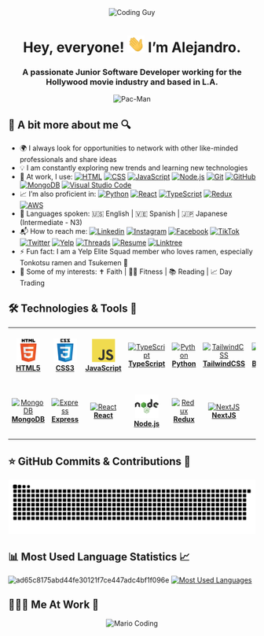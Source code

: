 <p align="center">
  <img src="https://raw.githubusercontent.com/abhisheknaiidu/abhisheknaiidu/master/code.gif" align="center" alt ="Coding Guy">
</p>
<h1 align="center">Hey, everyone! <img src="./hi.gif" alt="hii" width="35" /> I’m Alejandro.</h1>
<h3 align="center">A passionate Junior Software Developer working for the Hollywood movie industry and based in L.A.</h3>

<p align="center">
  <img src="https://user-images.githubusercontent.com/74038190/212284158-e840e285-664b-44d7-b79b-e264b5e54825.gif" alt="Pac-Man" />
</p>

## 💭 A bit more about me 🔍
- 🌍 I always look for opportunities to network with other like-minded professionals and share ideas
- 💡 I am constantly exploring new trends and learning new technologies
- 🌱 At work, I use: [![HTML](https://img.shields.io/badge/-HTML-E34F26?&logo=html5&logoColor=ffffff)](https://html.spec.whatwg.org) [![CSS](https://img.shields.io/badge/-CSS-1572B6?&logo=css3)](https://w3.org/Style/CSS) [![JavaScript](https://img.shields.io/badge/-JavaScript-F7DF1E?&logo=javascript&logoColor=000000)](https://javascript.info) [![Node.js](https://img.shields.io/badge/-Node.js-339933?&logo=nodedotjs&logoColor=ffffff)](https://nodejs.org) [![Git](https://img.shields.io/badge/-Git-%23F05032?&logo=git&logoColor=%23ffffff)](https://git-scm.com) [![GitHub](https://img.shields.io/badge/-GitHub-%231a202c?&logo=github&logoColor=ffffff)](https://github.com) [![MongoDB](https://img.shields.io/badge/-MongoDB-3FA037?&logo=mongodb&logoColor=ffffff)](https://mongodb.com) [![Visual Studio Code](https://custom-icon-badges.demolab.com/badge/Visual%20Studio%20Code-0078d7.svg?logo=vsc&logoColor=white)](https://code.visualstudio.com)
- 📈 I’m also proficient in: [![Python](https://img.shields.io/badge/Python-3776AB?logo=python&logoColor=fff)](https://python.org) [![React](https://img.shields.io/badge/-React-61DAFB?&logo=react&logoColor=000000)](https://react.dev) [![TypeScript](https://img.shields.io/badge/-TypeScript-007ACC?&logo=typescript&logoColor=ffffff)](https://typescriptlang.org) [![Redux](https://img.shields.io/badge/-Redux-7231C6?&logo=redux&logoColor=ffffff)](https://redux.js.org) [![AWS](https://img.shields.io/badge/AWS-%23FF9900.svg?logo=amazon-web-services&logoColor=white)](https://aws.amazon.com)
- 📢 Languages spoken: 🇺🇸 English | 🇻🇪 Spanish | 🇯🇵 Japanese (Intermediate - N3)
- 📬 How to reach me: [![Linkedin](https://custom-icon-badges.demolab.com/badge/LinkedIn-0A66C2?logo=linkedin-white&logoColor=fff)](https://linkedin.com/in/ajfm88) [![Instagram](https://img.shields.io/badge/Instagram-%23E4405F.svg?logo=Instagram&logoColor=white)](https://instagram.com/ajfm88) [![Facebook](https://img.shields.io/badge/-Facebook-4267B2?&logo=Facebook&logoColor=FFFFFF)](https://facebook.com/ajfm88) [![TikTok](https://img.shields.io/badge/-TikTok-FF0050?&logo=TikTok&logoColor=000000)](https://tiktok.com/@ajfm88) [![Twitter](https://img.shields.io/badge/Twitter-%23000000.svg?logo=X&logoColor=white)](https://x.com/ajfm88) [![Yelp](https://img.shields.io/badge/-Yelp-C41200?&logo=Yelp&logoColor=FFFFFF)](https://yelp.com/user_details?userid=JBqCl4WE7g9SPR-0y0tJzQ) [![Threads](https://img.shields.io/badge/Threads-000000?logo=Threads&logoColor=white)](https://threads.net/@ajfm88) [![Resume](https://img.shields.io/badge/-Resume-DAA520?&logo=Academia&logoColor=000000)](https://drive.google.com/file/d/1rQJVJGk3Yovzh0yRrRO7cjZyObr22Uqk/view?usp=sharing) [![Linktree](https://img.shields.io/badge/LinkTree-1de9b6?logo=linktree&logoColor=white)](https://linktr.ee/ajfm88)
- ⚡ Fun fact: I am a Yelp Elite Squad member who loves ramen, especially Tonkotsu ramen and Tsukemen 🍜
- 💬 Some of my interests: ✝️ Faith | 💪🏽 Fitness | 📚 Reading | 📈 Day Trading

## 🛠️ Technologies & Tools 🔧

<p align="center">
  <table>
    <tr>
      <td align="center" height="108" width="108">
        <a href="https://html.spec.whatwg.org" target="_blank">
        <img
          src="https://raw.githubusercontent.com/devicons/devicon/master/icons/html5/html5-original-wordmark.svg"
          null="https://cdn.jsdelivr.net/gh/devicons/devicon/icons/html5/html5-plain.svg"
          width="48"
          height="48"
          alt="HTML"
        />
        <br /><strong>HTML5</strong>
      </td>
      <td align="center" height="108" width="108">
        <a href="https://w3.org/Style/CSS" target="_blank">
        <img
          src="https://raw.githubusercontent.com/devicons/devicon/master/icons/css3/css3-original-wordmark.svg"
          null="https://cdn.jsdelivr.net/gh/devicons/devicon/icons/css3/css3-plain.svg"
          width="48"
          height="48"
          alt="CSS3"
        />
        <br /><strong>CSS3</strong>
      </td>
      <td align="center" height="108" width="108">
        <a href="https://javascript.info" target="_blank">
        <img
          src="https://raw.githubusercontent.com/devicons/devicon/master/icons/javascript/javascript-original.svg"
          null="https://cdn.jsdelivr.net/gh/devicons/devicon/icons/javascript/javascript-plain.svg"
          width="48"
          height="48"
          alt="JavaScript"
        />
        <br /><strong>JavaScript</strong>
      </td>
      <td align="center" height="108" width="108">
        <a href="https://typescriptlang.org" target="_blank">
        <img
          src="https://cdn.jsdelivr.net/gh/devicons/devicon/icons/typescript/typescript-plain.svg"
          width="48"
          height="48"
          alt="TypeScript"
        />
        <br /><strong>TypeScript</strong>
      </td>
      <td align="center" height="108" width="108">
        <a href="https://python.org" target="_blank">
        <img
          src="https://cdn.jsdelivr.net/gh/devicons/devicon/icons/python/python-original.svg"
          width="48"
          height="48"
          alt="Python"
        />
        <br /><strong>Python</strong>
      </td>
      <td align="center" height="108" width="108">
        <a href="https://tailwindcss.com" target="_blank">
        <img
          src="https://cdn.jsdelivr.net/gh/devicons/devicon/icons/tailwindcss/tailwindcss-original.svg"
          width="48"
          height="48"
          alt="TailwindCSS"
        />
        <br /><strong>TailwindCSS</strong>
      </td>
      <td align="center" height="108" width="108">
        <a href="https://getbootstrap.com" target="_blank">
        <img
          src="https://cdn.jsdelivr.net/gh/devicons/devicon/icons/bootstrap/bootstrap-plain.svg"
          width="48"
          height="48"
          alt="Bootstrap"
        />
        <br /><strong>Bootstrap</strong>
      </td>
      <td align="center" height="108" width="108">
        <a href="https://aws.amazon.com" target="_blank">
        <img
          src="https://cdn.jsdelivr.net/gh/devicons/devicon/icons/amazonwebservices/amazonwebservices-original-wordmark.svg"
          width="48"
          height="48"
          alt="AWS"
        />
        <br /><strong>AWS</strong>
      </td>
    </tr>
    <tr>
      <td align="center" height="108" width="108">
        <a href="https://mongodb.com" target="_blank">
        <img
          src="https://cdn.jsdelivr.net/gh/devicons/devicon/icons/mongodb/mongodb-original.svg"
          null="https://raw.githubusercontent.com/devicons/devicon/master/icons/mongodb/mongodb-original-wordmark.svg"
          width="48"
          height="48"
          alt="MongoDB"
        />
        <br /><strong>MongoDB</strong>
      </td>
      <td align="center" height="108" width="108">
        <a href="https://expressjs.com" target="_blank">
        <img
          src="https://cdn.jsdelivr.net/gh/devicons/devicon/icons/express/express-original.svg"
          width="48"
          height="48"
          alt="Express"
        />
        <br /><strong>Express</strong>
      </td>
      <td align="center" height="108" width="108">
        <a href="https://react.dev" target="_blank">
        <img
          src="https://cdn.jsdelivr.net/gh/devicons/devicon/icons/react/react-original.svg"
          width="48"
          height="48"
          alt="React"
        />
        <br /><strong>React</strong>
      </td>
      <td align="center" height="108" width="108">
        <a href="https://nodejs.org" target="_blank">
        <img
          src="https://raw.githubusercontent.com/devicons/devicon/master/icons/nodejs/nodejs-original-wordmark.svg"
          null="https://cdn.jsdelivr.net/gh/devicons/devicon/icons/nodejs/nodejs-original.svg"
          width="48"
          height="48"
          alt="Node.js"
        />
        <br /><strong>Node.js</strong>
      </td>
      <td align="center" height="108" width="108">
        <a href="https://redux.js.org" target="_blank">
        <img
          src="https://cdn.jsdelivr.net/gh/devicons/devicon/icons/redux/redux-original.svg"
          width="48"
          height="48"
          alt="Redux"
        />
        <br /><strong>Redux</strong>
      </td>
      <td align="center" height="108" width="108">
        <a href="https://nextjs.org" target="_blank">
        <img
          src="https://cdn.jsdelivr.net/gh/devicons/devicon/icons/nextjs/nextjs-original.svg"
          width="48"
          height="48"
          alt="NextJS"
        />
        <br /><strong>NextJS</strong>
      <td align="center" height="108" width="108">
        <a href="https://git-scm.com" target="_blank">
        <img
          src="https://cdn.jsdelivr.net/gh/devicons/devicon/icons/git/git-original.svg"
          width="48"
          height="48"
          alt="Git"
        />
        <br /><strong>Git</strong>
      </td>
      <td align="center" height="108" width="108">
        <a href="https://firebase.google.com" target="_blank">
        <img
          src="https://cdn.jsdelivr.net/gh/devicons/devicon/icons/firebase/firebase-plain.svg"
          width="48"
          height="48"
          alt="Firebase"
        />
        <br /><strong>Firebase</strong>
      </td>
    </tr>
  </table>
</p>

## ⭐ GitHub Commits & Contributions 🐍
<p align="center">
  <a href="https://github.com/ajfm88/ajfm88">
    <img src="https://github.com/ajfm88/ajfm88/blob/output/github-contribution-grid-snake.svg" alt="Snake">
  </a>
</p>

## 📊 Most Used Language Statistics 📈
<!-- ![](https://visitor-badge.glitch.me/badge?page_id=ajfm88.ajfm88) -->
<!-- <img src="https://github-readme-stats.vercel.app/api/top-langs/?username=ajfm88&hide_progress=true" alt="ajfm88’s Top Langs"/> -->
![ad65c8175abd44fe30121f7ce447adc4bf1f096e](https://miro.medium.com/proxy/1*OF0xEMkWBv-69zvmNs6RDQ.gif)
[![Most Used Languages](https://github-readme-stats.vercel.app/api/top-langs/?username=ajfm88&hide_progress=true)](https://github.com/anuraghazra/github-readme-stats)
## 👨🏽‍💻 Me At Work 💼
<p align="center">
  <!-- <img height="200" src="https://user-images.githubusercontent.com/58959408/232639433-cb0aea21-66f0-4508-a771-85e2089c5a87.gif" alt="Mario Coding (Cut Off)"/> -->
  <img width="800" height="450" src="https://user-images.githubusercontent.com/74038190/225813708-98b745f2-7d22-48cf-9150-083f1b00d6c9.gif" alt="Mario Coding" />
</p>
